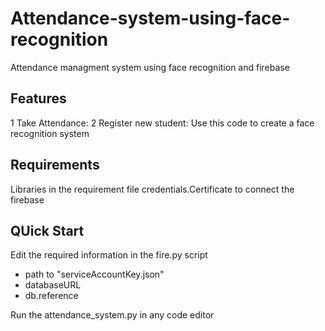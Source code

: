 # Attendance-system-using-face-recognition
Attendance managment system using face recognition and firebase

## Features

1 Take Attendance: 
2 Register new student: Use this code to create a face recognition system

## Requirements 

Libraries in the requirement file
credentials.Certificate to connect the firebase


##  QUick Start

Edit the required information in the fire.py script
 - path to "serviceAccountKey.json"
 - databaseURL
 - db.reference
 
Run the attendance_system.py in any code editor
